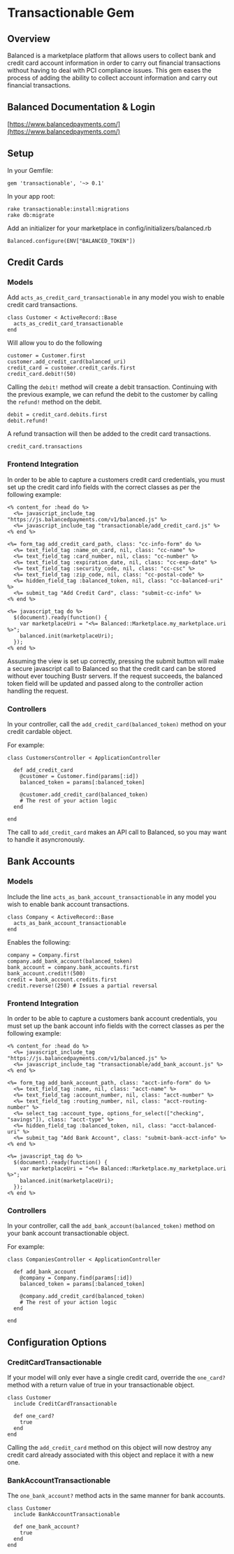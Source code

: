 Transactionable Gem
====================

Overview
--------

Balanced is a marketplace platform that allows users to collect bank and credit card account information in order to carry out financial transactions without having to deal with PCI compliance issues. This gem eases the process of adding the ability to collect account information and carry out financial transactions.

Balanced Documentation & Login
------------------------------

[https://www.balancedpayments.com/](https://www.balancedpayments.com/)

Setup
-----
In your Gemfile:

    gem 'transactionable', '~> 0.1'

In your app root:

    rake transactionable:install:migrations
    rake db:migrate

Add an initializer for your marketplace in config/initializers/balanced.rb

    Balanced.configure(ENV["BALANCED_TOKEN"])

Credit Cards
------------

### Models

Add `acts_as_credit_card_transactionable` in any model you wish to enable credit card transactions.

    class Customer < ActiveRecord::Base
      acts_as_credit_card_transactionable
    end

Will allow you to do the following

    customer = Customer.first
    customer.add_credit_card(balanced_uri)
    credit_card = customer.credit_cards.first
    credit_card.debit!(50)

Calling the `debit!` method will create a debit transaction. Continuing with the previous example, we can refund the debit to the customer by calling the `refund!` method on the debit.

    debit = credit_card.debits.first
    debit.refund!

A refund transaction will then be added to the credit card transactions.

    credit_card.transactions

### Frontend Integration

In order to be able to capture a customers credit card credentials, you must set up the credit card info fields with the correct classes as per the following example:

    <% content_for :head do %>
      <%= javascript_include_tag "https://js.balancedpayments.com/v1/balanced.js" %>
      <%= javascript_include_tag "transactionable/add_credit_card.js" %>
    <% end %>
    
    <%= form_tag add_credit_card_path, class: "cc-info-form" do %>
      <%= text_field_tag :name_on_card, nil, class: "cc-name" %>
      <%= text_field_tag :card_number, nil, class: "cc-number" %>
      <%= text_field_tag :expiration_date, nil, class: "cc-exp-date" %>
      <%= text_field_tag :security_code, nil, class: "cc-csc" %>
      <%= text_field_tag :zip_code, nil, class: "cc-postal-code" %>
      <%= hidden_field_tag :balanced_token, nil, class: "cc-balanced-uri" %>
      <%= submit_tag "Add Credit Card", class: "submit-cc-info" %>
    <% end %>

    <%= javascript_tag do %>
      $(document).ready(function() {
        var marketplaceUri = "<%= Balanced::Marketplace.my_marketplace.uri %>";
        balanced.init(marketplaceUri);
      });
    <% end %>

Assuming the view is set up correctly, pressing the submit button will make a secure javascript call to Balanced so that the credit card can be stored without ever touching Bustr servers. If the request succeeds, the balanced token field will be updated and passed along to the controller action handling the request.

### Controllers

In your controller, call the `add_credit_card(balanced_token)` method on your credit cardable object.

For example:

    class CustomersController < ApplicationController

      def add_credit_card
        @customer = Customer.find(params[:id])
        balanced_token = params[:balanced_token]

        @customer.add_credit_card(balanced_token)
        # The rest of your action logic
      end

    end

The call to `add_credit_card` makes an API call to Balanced, so you may want to handle it asyncronously.

Bank Accounts
-------------

### Models

Include the line `acts_as_bank_account_transactionable` in any model you wish to enable bank account transactions.

    class Company < ActiveRecord::Base
      acts_as_bank_account_transactionable
    end

Enables the following:

    company = Company.first
    company.add_bank_account(balanced_token)
    bank_account = company.bank_accounts.first
    bank_account.credit!(500)
    credit = bank_account.credits.first
    credit.reverse!(250) # Issues a partial reversal

### Frontend Integration

In order to be able to capture a customers bank account credentials, you must set up the bank account info fields with the correct classes as per the following example:

    <% content_for :head do %>
      <%= javascript_include_tag "https://js.balancedpayments.com/v1/balanced.js" %>
      <%= javascript_include_tag "transactionable/add_bank_account.js" %>
    <% end %>

    <%= form_tag add_bank_account_path, class: "acct-info-form" do %>
      <%= text_field_tag :name, nil, class: "acct-name" %>
      <%= text_field_tag :account_number, nil, class: "acct-number" %>
      <%= text_field_tag :routing_number, nil, class: "acct-routing-number" %>
      <%= select_tag :account_type, options_for_select(["checking", "savings"]), class: "acct-type" %>
      <%= hidden_field_tag :balanced_token, nil, class: "acct-balanced-uri" %>
      <%= submit_tag "Add Bank Account", class: "submit-bank-acct-info" %>
    <% end %>

    <%= javascript_tag do %>
      $(document).ready(function() {
        var marketplaceUri = "<%= Balanced::Marketplace.my_marketplace.uri %>";
        balanced.init(marketplaceUri);
      });
    <% end %>

### Controllers

In your controller, call the `add_bank_account(balanced_token)` method on your bank account transactionable object.

For example:

    class CompaniesController < ApplicationController

      def add_bank_account
        @company = Company.find(params[:id])
        balanced_token = params[:balanced_token]

        @company.add_credit_card(balanced_token)
        # The rest of your action logic
      end

    end

Configuration Options
---------------------

### CreditCardTransactionable

If your model will only ever have a single credit card, override the `one_card?` method with a return value of true in your transactionable object.

    class Customer
      include CreditCardTransactionable

      def one_card?
        true
      end
    end

Calling the `add_credit_card` method on this object will now destroy any credit card already associated with this object and replace it with a new one.

### BankAccountTransactionable

The `one_bank_account?` method acts in the same manner for bank accounts.

    class Customer
      include BankAccountTransactionable

      def one_bank_account?
        true
      end
    end